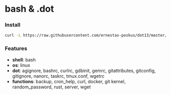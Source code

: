 bash & .dot
=====================

### Install

```bash
curl -L https://raw.githubusercontent.com/ernestas-poskus/dot13/master/install | bash
```

### Features

- **shell**: bash
- **os**: linux
- **dot**: agignore, bashrc, curlrc, gdbinit, gemrc, gitattributes, gitconfig, gitignore, nanorc, taskrc, tmux.conf, wgetrc
- **functions**: backup, cron_help, curl, docker, git kernel, random_password, rust, server, wget
